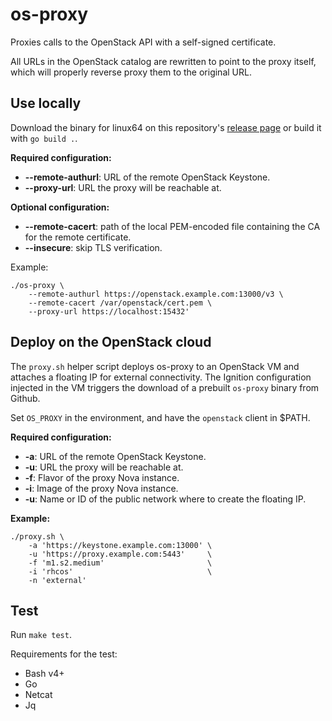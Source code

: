 # os-proxy

Proxies calls to the OpenStack API with a self-signed certificate.

All URLs in the OpenStack catalog are rewritten to point to the proxy itself, which will properly reverse proxy them to the original URL.

## Use locally

Download the binary for linux64 on this repository's [release page](https://github.com/shiftstack/os-proxy/releases) or build it with `go build .`.

**Required configuration:**
* **--remote-authurl**: URL of the remote OpenStack Keystone.
* **--proxy-url**: URL the proxy will be reachable at.

**Optional configuration:**
* **--remote-cacert**: path of the local PEM-encoded file containing the CA for the remote certificate.
* **--insecure**: skip TLS verification.

Example:
```shell
./os-proxy \
	--remote-authurl https://openstack.example.com:13000/v3 \
	--remote-cacert /var/openstack/cert.pem \
	--proxy-url https://localhost:15432'
```

## Deploy on the OpenStack cloud

The `proxy.sh` helper script deploys os-proxy to an OpenStack VM and attaches a floating IP for external connectivity.
The Ignition configuration injected in the VM triggers the download of a prebuilt `os-proxy` binary from Github.

Set `OS_PROXY` in the environment, and have the `openstack` client in $PATH.

**Required configuration:**
* **-a**: URL of the remote OpenStack Keystone.
* **-u**: URL the proxy will be reachable at.
* **-f**: Flavor of the proxy Nova instance.
* **-i**: Image of the proxy Nova instance.
* **-u**: Name or ID of the public network where to create the floating IP.

**Example:**
```shell
./proxy.sh \
	-a 'https://keystone.example.com:13000' \
	-u 'https://proxy.example.com:5443'     \
	-f 'm1.s2.medium'                       \
	-i 'rhcos'                              \
	-n 'external'
```

## Test

Run `make test`.

Requirements for the test:
* Bash v4+
* Go
* Netcat
* Jq
